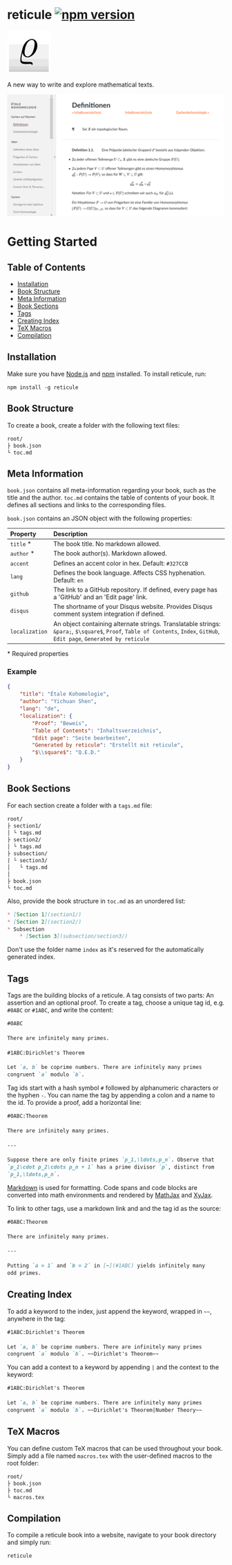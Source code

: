 # reticule [![npm version](https://badge.fury.io/js/reticule.svg)](https://badge.fury.io/js/reticule)

<img src="logo.png" width="100" height="100">

A new way to write and explore mathematical texts.

![Screenshot](screenshot.png)

# Getting Started

## Table of Contents

* [Installation](#installation)
* [Book Structure](#book-structure)
* [Meta Information](#meta-information)
* [Book Sections](#book-sections)
* [Tags](#tags)
* [Creating Index](#creating-index)
* [TeX Macros](#tex-macros)
* [Compilation](#compilation)

## Installation

Make sure you have [Node.js](https://nodejs.org/) and [npm](https://www.npmjs.com/) installed. To install reticule, run:

    npm install -g reticule

## Book Structure

To create a book, create a folder with the following text files:

    root/
    ├ book.json
    └ toc.md

## Meta Information

`book.json` contains all meta-information regarding your book, such as the title and the author. `toc.md` contains the table of contents of your book. It defines all sections and links to the corresponding files.

`book.json` contains an JSON object with the following properties:

Property               | Description
:----------------------|:---------------------------------------
`title` *              | The book title. No markdown allowed.
`author` *             | The book author(s). Markdown allowed.
`accent`               | Defines an accent color in hex. Default: `#327CCB`
`lang`                 | Defines the book language. Affects CSS hyphenation. Default: `en`
`github`               | The link to a GitHub repository. If defined, every page has a 'GitHub' and an 'Edit page' link.
`disqus`               | The shortname of your Disqus website. Provides Disqus comment system integration if defined.
`localization`         | An object containing alternate strings. Translatable strings: `&para;`, `$\square$`, `Proof`, `Table of Contents`, `Index`, `GitHub`, `Edit page`, `Generated by reticule`

\* Required properties

### Example

~~~json
{
    "title": "Étale Kohomologie",
    "author": "Yichuan Shen",
    "lang": "de",
    "localization": {
        "Proof": "Beweis",
        "Table of Contents": "Inhaltsverzeichnis",
        "Edit page": "Seite bearbeiten",
        "Generated by reticule": "Erstellt mit reticule",
        "$\\square$": "Q.E.D."
    }
}
~~~

## Book Sections

For each section create a folder with a `tags.md` file:

    root/
    ├ section1/
    │ └ tags.md
    ├ section2/
    │ └ tags.md
    ├ subsection/
    | └ section3/
    │   └ tags.md
    │
    ├ book.json
    └ toc.md

Also, provide the book structure in `toc.md` as an unordered list:

~~~md
* [Section 1](section1/)
* [Section 2](section2/)
* Subsection
    * [Section 3](subsection/section3/)
~~~

Don't use the folder name `index` as it's reserved for the automatically generated index.

## Tags

Tags are the building blocks of a reticule. A tag consists of two parts: An assertion and an optional proof. To create a tag, choose a unique tag id, e.g. `#0ABC` or `#1ABC`, and write the content:

~~~md
#0ABC

There are infinitely many primes.

#1ABC:Dirichlet's Theorem

Let `a, b` be coprime numbers. There are infinitely many primes
congruent `a` modulo `b`.
~~~

Tag ids start with a hash symbol `#` followed by alphanumeric characters or the hyphen `-`. You can name the tag by appending a colon and a name to the id. To provide a proof, add a horizontal line:

~~~md
#0ABC:Theorem

There are infinitely many primes.

---

Suppose there are only finite primes `p_1,\ldots,p_n`. Observe that
`p_1\cdot p_2\cdots p_n + 1` has a prime divisor `p`, distinct from
`p_1,\ldots,p_n`.
~~~

[Markdown](https://daringfireball.net/projects/markdown/) is used for formatting. Code spans and code blocks are converted into math environments and rendered by [MathJax](https://www.mathjax.org/) and [XyJax](http://sonoisa.github.io/xyjax/xyjax.html).

To link to other tags, use a markdown link and and the tag id as the source:

~~~md
#0ABC:Theorem

There are infinitely many primes.

---

Putting `a = 1` and `b = 2` in [~](#1ABC) yields infinitely many
odd primes.
~~~

## Creating Index

To add a keyword to the index, just append the keyword, wrapped in `~~`, anywhere in the tag:

~~~md
#1ABC:Dirichlet's Theorem

Let `a, b` be coprime numbers. There are infinitely many primes
congruent `a` modulo `b`. ~~Dirichlet's Theorem~~
~~~

You can add a context to a keyword by appending `|` and the context to the keyword:

~~~md
#1ABC:Dirichlet's Theorem

Let `a, b` be coprime numbers. There are infinitely many primes
congruent `a` modulo `b`. ~~Dirichlet's Theorem|Number Theory~~
~~~

## TeX Macros

You can define custom TeX macros that can be used throughout your book. Simply add a file named `macros.tex` with the user-defined macros to the root folder:

    root/
    ├ book.json
    ├ toc.md
    └ macros.tex

## Compilation

To compile a reticule book into a website, navigate to your book directory and simply run:

    reticule

